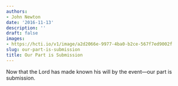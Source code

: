 ```yaml
---
authors:
- John Newton
date: '2016-11-13'
description: ''
draft: false
images:
- https://hcti.io/v1/image/a2d2066e-9977-4ba0-b2ce-567f7ed9002f
slug: our-part-is-submission
title: Our Part is Submission
---
```


Now that the Lord has made known his will by the event—our part is submission.